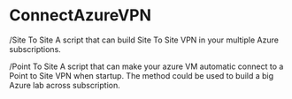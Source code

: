 # ConnectAzureVPN
/Site To Site
A script that can build Site To Site VPN in your multiple Azure subscriptions.

/Point To Site
A script that can make your azure VM automatic connect to a Point to Site VPN when startup. The method could be used to build a big Azure lab across subscription.
